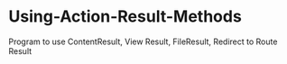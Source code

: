 # Using-Action-Result-Methods
Program to use ContentResult, View Result, FileResult, Redirect to Route Result
